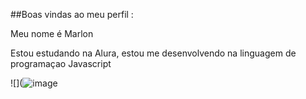##Boas vindas ao meu perfil :

Meu nome é Marlon

Estou estudando na Alura, estou me desenvolvendo na linguagem de programaçao Javascript




![](![image](https://github.com/user-attachments/assets/fd0a09a1-5761-49a1-b0b0-b7b15c9d864d)
